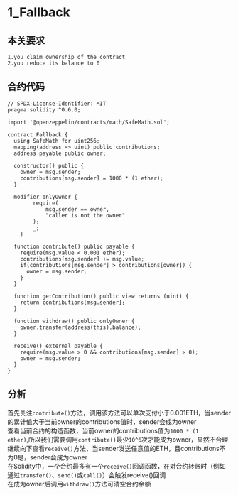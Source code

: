 1_Fallback
=
本关要求
--
 
    1.you claim ownership of the contract  
    2.you reduce its balance to 0  
    
合约代码
--
    // SPDX-License-Identifier: MIT
    pragma solidity ^0.6.0;
    
    import '@openzeppelin/contracts/math/SafeMath.sol';
    
    contract Fallback {
      using SafeMath for uint256;
      mapping(address => uint) public contributions;
      address payable public owner;

      constructor() public {
        owner = msg.sender;
        contributions[msg.sender] = 1000 * (1 ether);
      }

      modifier onlyOwner {
            require(
                msg.sender == owner,
                "caller is not the owner"
            );
            _;
        }

      function contribute() public payable {
        require(msg.value < 0.001 ether);
        contributions[msg.sender] += msg.value;
        if(contributions[msg.sender] > contributions[owner]) {
          owner = msg.sender;
        }
      }

      function getContribution() public view returns (uint) {
        return contributions[msg.sender];
      }

      function withdraw() public onlyOwner {
        owner.transfer(address(this).balance);
      }

      receive() external payable {
        require(msg.value > 0 && contributions[msg.sender] > 0);
        owner = msg.sender;
      }
    }
分析
--

  首先关注<code>contribute()</code>方法，调用该方法可以单次支付小于0.001ETH，当sender的累计值大于当前owner的contributions值时，sender会成为owner  
  查看当前合约的构造函数，当前owner的contributions值为<code>1000 * (1 ether)</code>,所以我们需要调用<code>contribute()</code>最少<code>10^6</code>次才能成为owner，显然不合理  
  继续向下查看<code>receive()</code>方法，当sender发送任意值的ETH，且contributions不为0是，sender会成为owner  
  在Solidity中，一个合约最多有一个<code>receive()</code>回调函数，在对合约转账时（例如通过<code>transfer()</code>、<code>send()</code>或<code>call()</code>）会触发receive()回调  
  在成为owner后调用<code>withdraw()</code>方法可清空合约余额  
